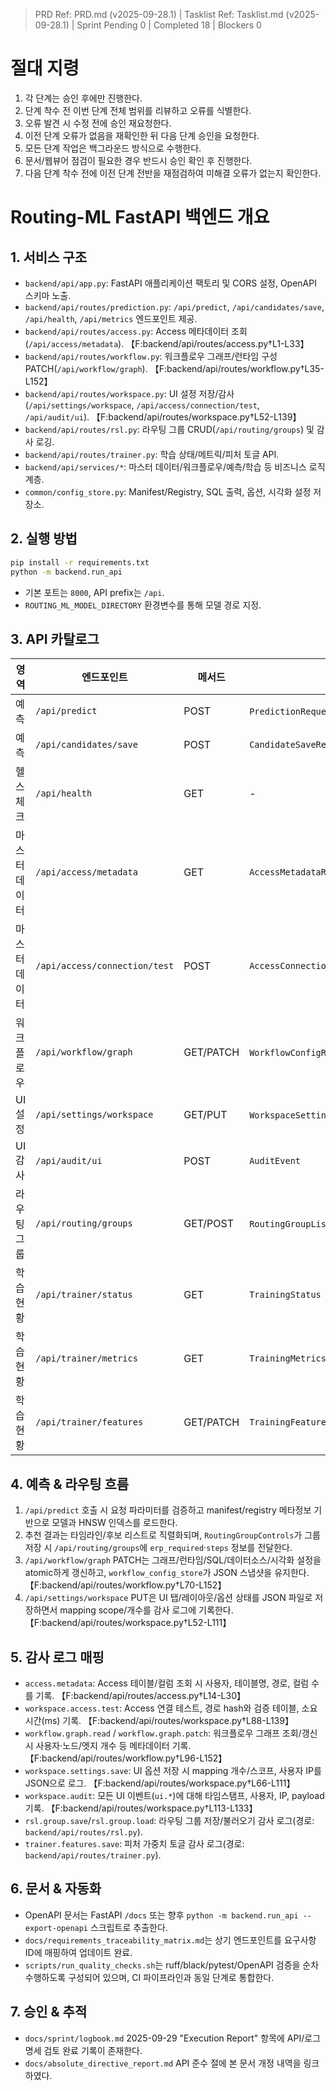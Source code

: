 > PRD Ref: PRD.md (v2025-09-28.1) | Tasklist Ref: Tasklist.md (v2025-09-28.1) | Sprint Pending 0 | Completed 18 | Blockers 0

# 절대 지령
1. 각 단계는 승인 후에만 진행한다.
2. 단계 착수 전 이번 단계 전체 범위를 리뷰하고 오류를 식별한다.
3. 오류 발견 시 수정 전에 승인 재요청한다.
4. 이전 단계 오류가 없음을 재확인한 뒤 다음 단계 승인을 요청한다.
5. 모든 단계 작업은 백그라운드 방식으로 수행한다.
6. 문서/웹뷰어 점검이 필요한 경우 반드시 승인 확인 후 진행한다.
7. 다음 단계 착수 전에 이전 단계 전반을 재점검하여 미해결 오류가 없는지 확인한다.

# Routing-ML FastAPI 백엔드 개요

## 1. 서비스 구조
- `backend/api/app.py`: FastAPI 애플리케이션 팩토리 및 CORS 설정, OpenAPI 스키마 노출.
- `backend/api/routes/prediction.py`: `/api/predict`, `/api/candidates/save`, `/api/health`, `/api/metrics` 엔드포인트 제공.
- `backend/api/routes/access.py`: Access 메타데이터 조회(`/api/access/metadata`). 【F:backend/api/routes/access.py†L1-L33】
- `backend/api/routes/workflow.py`: 워크플로우 그래프/런타임 구성 PATCH(`/api/workflow/graph`). 【F:backend/api/routes/workflow.py†L35-L152】
- `backend/api/routes/workspace.py`: UI 설정 저장/감사(`/api/settings/workspace`, `/api/access/connection/test`, `/api/audit/ui`). 【F:backend/api/routes/workspace.py†L52-L139】
- `backend/api/routes/rsl.py`: 라우팅 그룹 CRUD(`/api/routing/groups`) 및 감사 로깅.
- `backend/api/routes/trainer.py`: 학습 상태/메트릭/피처 토글 API.
- `backend/api/services/*`: 마스터 데이터/워크플로우/예측/학습 등 비즈니스 로직 계층.
- `common/config_store.py`: Manifest/Registry, SQL 출력, 옵션, 시각화 설정 저장소.

## 2. 실행 방법
```bash
pip install -r requirements.txt
python -m backend.run_api
```
- 기본 포트는 `8000`, API prefix는 `/api`.
- `ROUTING_ML_MODEL_DIRECTORY` 환경변수를 통해 모델 경로 지정.

## 3. API 카탈로그
| 영역 | 엔드포인트 | 메서드 | 주요 스키마 | 감사 로그 |
| --- | --- | --- | --- | --- |
| 예측 | `/api/predict` | POST | `PredictionRequest` → `PredictionResponse` | `prediction.request`, `prediction.response` |
| 예측 | `/api/candidates/save` | POST | `CandidateSaveRequest` | `prediction.candidate.save` |
| 헬스체크 | `/api/health` | GET | - | - |
| 마스터 데이터 | `/api/access/metadata` | GET | `AccessMetadataResponse` | `access.metadata` 【F:backend/api/routes/access.py†L14-L30】 |
| 마스터 데이터 | `/api/access/connection/test` | POST | `AccessConnectionResponse` | `workspace.access.test` 【F:backend/api/routes/workspace.py†L88-L139】 |
| 워크플로우 | `/api/workflow/graph` | GET/PATCH | `WorkflowConfigResponse`/`WorkflowConfigPatch` | `workflow.graph.read`/`workflow.graph.patch` 【F:backend/api/routes/workflow.py†L96-L152】 |
| UI 설정 | `/api/settings/workspace` | GET/PUT | `WorkspaceSettingsResponse`/`WorkspaceSettingsPayload` | `workspace.settings.save` 【F:backend/api/routes/workspace.py†L52-L111】 |
| UI 감사 | `/api/audit/ui` | POST | `AuditEvent` | `workspace.audit` 【F:backend/api/routes/workspace.py†L113-L133】 |
| 라우팅 그룹 | `/api/routing/groups` | GET/POST | `RoutingGroupListResponse`/`RoutingGroupCreateRequest` | `rsl.group.save`, `rsl.group.list` |
| 학습 현황 | `/api/trainer/status` | GET | `TrainingStatus` | `trainer.status.read` |
| 학습 현황 | `/api/trainer/metrics` | GET | `TrainingMetricsResponse` | `trainer.metrics.read` |
| 학습 현황 | `/api/trainer/features` | GET/PATCH | `TrainingFeatureWeight` | `trainer.features.save` |

## 4. 예측 & 라우팅 흐름
1. `/api/predict` 호출 시 요청 파라미터를 검증하고 manifest/registry 메타정보 기반으로 모델과 HNSW 인덱스를 로드한다.
2. 추천 결과는 타임라인/후보 리스트로 직렬화되며, `RoutingGroupControls`가 그룹 저장 시 `/api/routing/groups`에 `erp_required`·`steps` 정보를 전달한다.
3. `/api/workflow/graph` PATCH는 그래프/런타임/SQL/데이터소스/시각화 설정을 atomic하게 갱신하고, `workflow_config_store`가 JSON 스냅샷을 유지한다. 【F:backend/api/routes/workflow.py†L70-L152】
4. `/api/settings/workspace` PUT은 UI 탭/레이아웃/옵션 상태를 JSON 파일로 저장하면서 mapping scope/개수를 감사 로그에 기록한다. 【F:backend/api/routes/workspace.py†L52-L111】

## 5. 감사 로그 매핑
- `access.metadata`: Access 테이블/컬럼 조회 시 사용자, 테이블명, 경로, 컬럼 수를 기록. 【F:backend/api/routes/access.py†L14-L30】
- `workspace.access.test`: Access 연결 테스트, 경로 hash와 검증 테이블, 소요 시간(ms) 기록. 【F:backend/api/routes/workspace.py†L88-L139】
- `workflow.graph.read` / `workflow.graph.patch`: 워크플로우 그래프 조회/갱신 시 사용자·노드/엣지 개수 등 메타데이터 기록. 【F:backend/api/routes/workflow.py†L96-L152】
- `workspace.settings.save`: UI 옵션 저장 시 mapping 개수/스코프, 사용자 IP를 JSON으로 로그. 【F:backend/api/routes/workspace.py†L66-L111】
- `workspace.audit`: 모든 UI 이벤트(`ui.*`)에 대해 타임스탬프, 사용자, IP, payload 기록. 【F:backend/api/routes/workspace.py†L113-L133】
- `rsl.group.save`/`rsl.group.load`: 라우팅 그룹 저장/불러오기 감사 로그(경로: `backend/api/routes/rsl.py`).
- `trainer.features.save`: 피처 가중치 토글 감사 로그(경로: `backend/api/routes/trainer.py`).

## 6. 문서 & 자동화
- OpenAPI 문서는 FastAPI `/docs` 또는 향후 `python -m backend.run_api --export-openapi` 스크립트로 추출한다.
- `docs/requirements_traceability_matrix.md`는 상기 엔드포인트를 요구사항 ID에 매핑하여 업데이트 완료.
- `scripts/run_quality_checks.sh`는 ruff/black/pytest/OpenAPI 검증을 순차 수행하도록 구성되어 있으며, CI 파이프라인과 동일 단계로 통합한다.

## 7. 승인 & 추적
- `docs/sprint/logbook.md` 2025-09-29 "Execution Report" 항목에 API/로그 명세 검토 완료 기록이 존재한다.
- `docs/absolute_directive_report.md` API 준수 절에 본 문서 개정 내역을 링크하였다.
